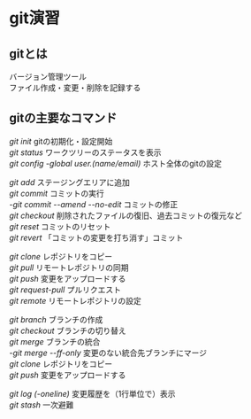 # git演習
## gitとは
バージョン管理ツール  
ファイル作成・変更・削除を記録する

## gitの主要なコマンド
*git init* gitの初期化・設定開始  
*git status* ワークツリーのステータスを表示  
*git config -global user.(name/email)* ホスト全体のgitの設定  
  
*git add* ステージングエリアに追加  
*git commit* コミットの実行  
-*git commit --amend --no-edit* コミットの修正  
*git checkout* 削除されたファイルの復旧、過去コミットの復元など  
*git reset* コミットのリセット  
*git revert* 「コミットの変更を打ち消す」コミット  
  
*git clone* レポジトリをコピー  
*git pull* リモートレポジトリの同期  
*git push* 変更をアップロードする  
*git request-pull* プルリクエスト  
*git remote* リモートレポジトリの設定  
 
*git branch* ブランチの作成  
*git checkout* ブランチの切り替え  
*git merge* ブランチの統合  
-*git merge --ff-only* 変更のない統合先ブランチにマージ  
*git clone* レポジトリをコピー  
*git push* 変更をアップロードする  
  
*git log (-oneline)* 変更履歴を（1行単位で）表示  
*git stash* 一次避難  

